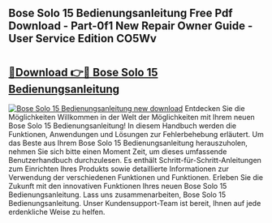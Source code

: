 ## Bose Solo 15 Bedienungsanleitung Free Pdf Download - Part-0f1 New Repair Owner Guide - User Service Edition CO5Wv

# <h2><a href="http://df5q2qi.blite.top/?on=Bose+Solo+15+Bedienungsanleitung">🔗Download 👉🔴 Bose Solo 15 Bedienungsanleitung</a></h2>

[![Bose Solo 15 Bedienungsanleitung new download](https://i.imgur.com/lujVjoI.png)](http://df5q2qi.blite.top/?on=Bose+Solo+15+Bedienungsanleitung)
Entdecken Sie die Möglichkeiten Willkommen in der Welt der Möglichkeiten mit Ihrem neuen Bose Solo 15 Bedienungsanleitung! In diesem Handbuch werden die Funktionen, Anwendungen und Lösungen zur Fehlerbehebung erläutert. Um das Beste aus Ihrem Bose Solo 15 Bedienungsanleitung herauszuholen, nehmen Sie sich bitte einen Moment Zeit, um dieses umfassende Benutzerhandbuch durchzulesen. Es enthält Schritt-für-Schritt-Anleitungen zum Einrichten Ihres Produkts sowie detaillierte Informationen zur Verwendung der verschiedenen Funktionen und Funktionen. Erleben Sie die Zukunft mit den innovativen Funktionen Ihres neuen Bose Solo 15 Bedienungsanleitung. Lass uns zusammenarbeiten, Bose Solo 15 Bedienungsanleitung. Unser Kundensupport-Team ist bereit, Ihnen auf jede erdenkliche Weise zu helfen.
